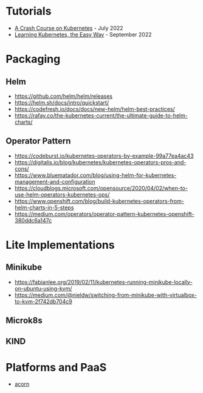 # Tutorials

- [A Crash Course on Kubernetes](https://blog.gruntwork.io/a-crash-course-on-kubernetes-a96c3891ad82) - July 2022
- [Learning Kubernetes, the Easy Way](https://medium.com/towards-data-science/learn-kubernetes-the-easy-way-d1cfa460c013) - September 2022


# Packaging 

## Helm
- https://github.com/helm/helm/releases
- https://helm.sh/docs/intro/quickstart/ 
- https://codefresh.io/docs/docs/new-helm/helm-best-practices/
- https://rafay.co/the-kubernetes-current/the-ultimate-guide-to-helm-charts/

## Operator Pattern

- https://codeburst.io/kubernetes-operators-by-example-99a77ea4ac43
- https://digitalis.io/blog/kubernetes/kubernetes-operators-pros-and-cons/
- https://www.bluematador.com/blog/using-helm-for-kubernetes-management-and-configuration
- https://cloudblogs.microsoft.com/opensource/2020/04/02/when-to-use-helm-operators-kubernetes-ops/
- https://www.openshift.com/blog/build-kubernetes-operators-from-helm-charts-in-5-steps
- https://medium.com/operators/operator-pattern-kubernetes-openshift-380ddc6a147c

# Lite Implementations

## Minikube
- https://fabianlee.org/2019/02/11/kubernetes-running-minikube-locally-on-ubuntu-using-kvm/
- https://medium.com/@nieldw/switching-from-minikube-with-virtualbox-to-kvm-2f742db704c9

## Microk8s

## KIND


# Platforms and PaaS
- [acorn](https://acorn.io/)
